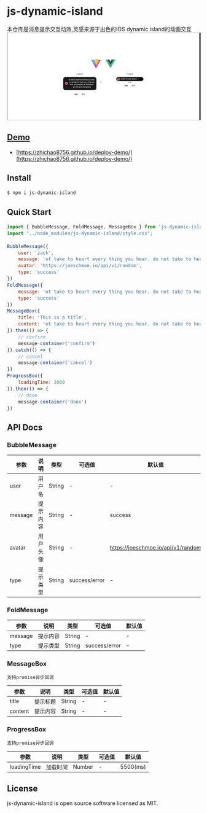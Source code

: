 # js-dynamic-island

本仓库是消息提示交互动效,灵感来源于出色的IOS dynamic island的动画交互
<img src="src/assets/exp.gif">
## [Demo](https://zhichao8756.github.io/deploy-demo/)
* [https://zhichao8756.github.io/deploy-demo/](https://zhichao8756.github.io/deploy-demo/)
## Install

```bash
$ npm i js-dynamic-island
```
## Quick Start
```javascript
import { BubbleMessage, FoldMessage, MessageBox } from 'js-dynamic-island'
import "../node_modules/js-dynamic-island/style.css";

BubbleMessage({
    user: 'zack',
    message: 'ot take to heart every thing you hear. do not take to heart every thing you hear. do not spend all; Whenever you find your wrongdoing',
    avatar: 'https://joeschmoe.io/api/v1/random',
    type: 'success'
})
FoldMessage({
    message: 'ot take to heart every thing you hear. do not take to heart every thing you hear. do not spend all; Whenever you find your wrongdoing',
    type: 'success'
})
MessageBox({
    title: 'This is a title',
    content: 'ot take to heart every thing you hear. do not take to heart every thing you hear. do not spend all; Whenever you find your wrongdoing'
}).then(() => {
    // confirm
    message-container('confirm')
}).catch(() => {
    // cancel
    message-container('cancel')
})
ProgressBox({
    loadingTime: 3000
}).then(() => {
    // done
    message-container('done')
})
```
## API Docs
### BubbleMessage


| 参数      | 说明   | 类型     | 可选值  | 默认值                                |
|---------|------|--------|------------|------------------------------------|
| user    | 用户名  | String | -          | -                                  |
| message | 提示内容 | String | -          | success                            |
| avatar  | 用户头像 | String | -          | https://joeschmoe.io/api/v1/random |
| type    | 提示类型 | String | success/error | -                                  |

### FoldMessage


| 参数      | 说明   | 类型     | 可选值           | 默认值 |
|---------|------|--------|---------------|-----|
| message | 提示内容 | String | -             | - |
| type    | 提示类型 | String | success/error | -|

### MessageBox

    支持promise异步回调

| 参数      | 说明   | 类型     | 可选值 | 默认值 |
|---------|------|--------|-----|----|
| title   | 提示标题 | String | -   | -  |
| content | 提示内容 | String | -   |-|

### ProgressBox

    支持promise异步回调

| 参数          | 说明   | 类型     | 可选值 | 默认值      |
|-------------|------|--------|-----|----------|
| loadingTime | 加载时间 | Number | -   | 5500(ms) |
## License

js-dynamic-island is open source software licensed as MIT.